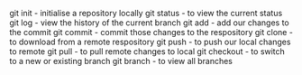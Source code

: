 git init - initialise a repository locally
git status - to view the current status
git log - view the history of the current branch
git add - add our changes to the commit
git commit - commit those changes to the respository
git clone - to download from a remote respository
git push - to push our local changes to remote
git pull - to pull remote changes to local
git checkout - to switch to a new or existing branch
git branch - to view all branches
